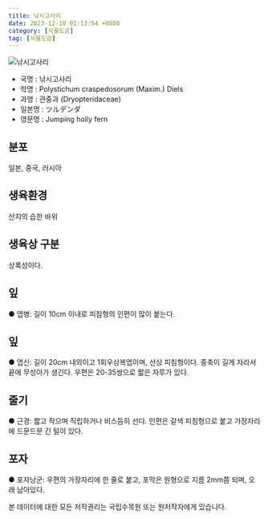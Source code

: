 ```yaml
---
title: 낚시고사리
date: 2023-12-10 01:13:54 +0800
category: [식물도감]
tag: [식물도감]
---
```




![낚시고사리](/fileUpload/plants/basic/Polypodiaceae/Polystichum/3345/1_th2.JPG)
- 국명 : 낚시고사리
- 학명 : Polystichum craspedosorum (Maxim.) Diels
- 과명 : 관중과 (Dryopteridaceae)
- 일본명 : ツルデンダ
- 영문명 : Jumping holly fern


## 분포
일본, 중국, 러시아 
## 생육환경
산지의 습한 바위 
## 생육상 구분
상록성이다. 
## 잎
● 엽병: 길이 10cm 이내로 피침형의 인편이 많이 붙는다. 
## 잎
● 엽신: 길이 20cm 내외이고 1회우상복엽이며, 선상 피침형이다. 중축이 길게 자라서 끝에 무성아가 생긴다. 우편은 20-35쌍으로 짧은 자루가 있다. 
## 줄기
● 근경: 짧고 작으며 직립하거나 비스듬히 선다. 인편은 갈색 피침형으로 붙고 가장자리에 드문드문 긴 털이 있다. 
## 포자
● 포자낭군: 우편의 가장자리에 한 줄로 붙고, 포막은 원형으로 지름 2mm쯤 되며, 오래 남아있다. 






본 데이터에 대한 모든 저작권리는 국립수목원 또는 원저작자에게 있습니다.
